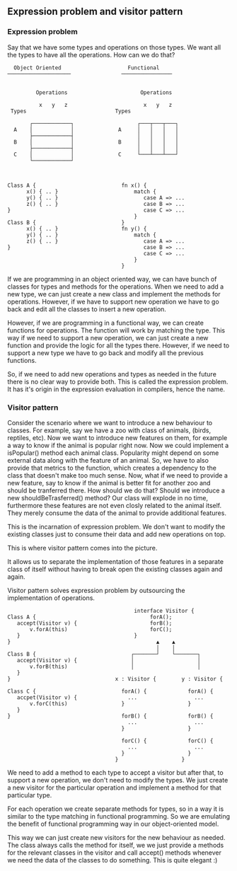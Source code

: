 ## Expression problem and visitor pattern

### Expression problem
Say that we have some types and operations on those types. We want all the types to have all the operations. How can we do that?


```
  Object Oriented                     Functional
────────────────────                ────────────────


         Operations                       Operations

          x   y   z                        x   y   z
 Types                            Types

       ┌────────────┐                    ┌───┬───┬───┐
  A    │            │              A     │   │   │   │
       ├────────────┤                    │   │   │   │
  B    │            │              B     │   │   │   │
       ├────────────┤                    │   │   │   │
  C    │            │              C     └───┴───┴───┘
       └────────────┘



Class A {                           fn x() {
      x() { .. }                        match {
      y() { .. }                           case A => ...
      z() { .. }                           case B => ...
}                                          case C => ...
                                        }
Class B {                           }
      x() { .. }                    fn y() {
      y() { .. }                        match {
      z() { .. }                           case A => ...
}                                          case B => ...
                                           case C => ...
                                        }
                                    }
```


If we are programming in an object oriented way, we can have bunch of classes for types and methods for the operations. When we need to add a new type, we can just create a new class and implement the methods for operations. However, if we have to support new operation we have to go back and edit all the classes to insert a new operation.

However, if we are programming in a functional way, we can create functions for operations. The function will work by matching the type. This way if we need to support a new operation, we can just create a new function and provide the logic for all the types there. However, if we need to support a new type we have to go back and modify all the previous functions.

So, if we need to add new operations and types as needed in the future there is no clear way to provide both. This is called the expression problem. It has it's origin in the expression evaluation in compilers, hence the name.


### Visitor pattern

Consider the scenario where we want to introduce a new behaviour to classes. For example, say we have a zoo with class of animals, (birds, reptiles, etc). Now we want to introduce new features on them, for example a way to know if the animal is popular right now.
Now we could implement a isPopular() method each animal class. Popularity might depend on some external data along with the feature of an animal. So, we have to also provide that metrics to the function, which creates a dependency to the class that doesn't make too much sense. Now, what if we need to provide a new feature, say to know if the animal is better fit for another zoo and should be tranferred there. How should we do that? Should we introduce a new shouldBeTrasferred() method? Our class will explode in no time, furthermore these features are not even closly related to the animal itself. They merely consume the data of the animal to provide additional features.

This is the incarnation of expression problem. We don't want to modify the existing classes just to consume their data and add new operations on top.

This is where visitor pattern comes into the picture.

It allows us to separate the implementation of those features in a separate class of itself without having to break open the existing classes again and again.


Visitor pattern solves expression problem by outsourcing the implementation of operations.

```
                                        interface Visitor {
Class A {                                    forA();
   accept(Visitor v) {                       forB();
       v.forA(this)                          forC();
   }                                    }
}                                              ▲    ▲
                                               │    │
Class B {                              ┌───────┘    └───────┐
   accept(Visitor v) {                 │                    │
       v.forB(this)                    │                    │
   }
}                                 x : Visitor {        y : Visitor {

Class C {                           forA() {             forA() {
   accpet(Visitor v) {                ...                  ...
       v.forC(this)                 }                    }
   }
}                                   forB() {             forB() {
                                      ...                  ...
                                    }                    }

                                    forC() {             forC() {
                                      ...                  ...
                                    }                    }
                                  }                    }
```

We need to add a method to each type to accept a visitor but after that, to support a new operation, we don't need to modify the types. We just create a new visitor for the particular operation and implement a method for that particular type.

For each operation we create separate methods for types, so in a way it is similar to the type matching in functional programming. So we are emulating the benefit of functional programming way in our object-oriented model.

This way we can just create new visitors for the new behaviour as needed. The class always calls the method for itself, we we just provide a methods for the relevant classes in the visitor and call accept() methods whenever we need the data of the classes to do something.
This is quite elegant :)


